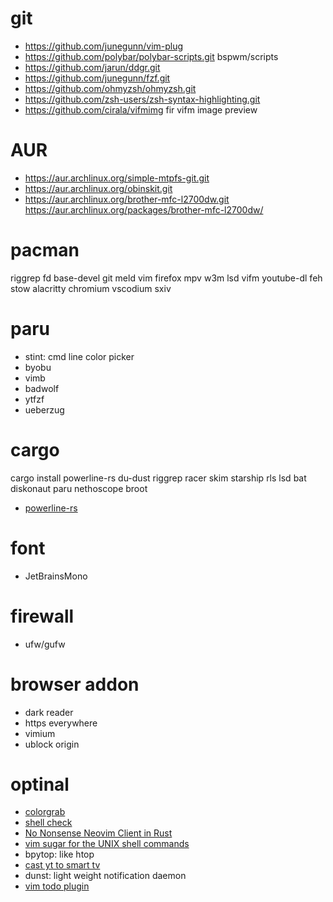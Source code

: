 # git
- https://github.com/junegunn/vim-plug
- https://github.com/polybar/polybar-scripts.git    bspwm/scripts
- https://github.com/jarun/ddgr.git
- https://github.com/junegunn/fzf.git
- https://github.com/ohmyzsh/ohmyzsh.git
- https://github.com/zsh-users/zsh-syntax-highlighting.git
- https://github.com/cirala/vifmimg fir vifm image preview

# AUR
- https://aur.archlinux.org/simple-mtpfs-git.git
- https://aur.archlinux.org/obinskit.git
- https://aur.archlinux.org/brother-mfc-l2700dw.git    https://aur.archlinux.org/packages/brother-mfc-l2700dw/

# pacman
riggrep fd base-devel git meld vim firefox mpv w3m lsd vifm youtube-dl feh stow alacritty chromium vscodium sxiv

# paru
- stint: cmd line color picker
- byobu
- vimb
- badwolf
- ytfzf
- ueberzug

# cargo
cargo install powerline-rs du-dust riggrep racer skim starship rls lsd bat diskonaut paru nethoscope broot
- [powerline-rs](https://github.com/jD91mZM2/powerline-rs.git)

# font
- JetBrainsMono

# firewall
- ufw/gufw

# browser addon
- dark reader
- https everywhere
- vimium
- ublock origin

# optinal
- [colorgrab](https://github.com/nielssp/colorgrab)
- [shell check](https://github.com/koalaman/shellcheck)
- [No Nonsense Neovim Client in Rust](https://github.com/Kethku/neovide)
- [vim sugar for the UNIX shell commands](https://github.com/tpope/vim-eunuch)   
- bpytop: like htop
- [cast yt to smart tv](https://github.com/MarcoLucidi01/ytcast)    
- dunst: light weight notification daemon
- [vim todo plugin](https://github.com/dewyze/vim-tada)
